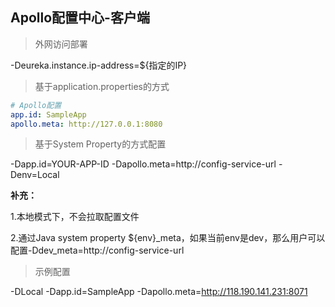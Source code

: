 ## Apollo配置中心-客户端

> 外网访问部署

-Deureka.instance.ip-address=${指定的IP}

> 基于application.properties的方式

```yaml
# Apollo配置
app.id: SampleApp
apollo.meta: http://127.0.0.1:8080
```

> 基于System Property的方式配置

-Dapp.id=YOUR-APP-ID
-Dapollo.meta=http://config-service-url
-Denv=Local

**补充：**

1.本地模式下，不会拉取配置文件

2.通过Java system property ${env}_meta，如果当前env是dev，那么用户可以配置-Ddev_meta=http://config-service-url

> 示例配置

-DLocal -Dapp.id=SampleApp -Dapollo.meta=http://118.190.141.231:8071